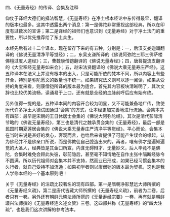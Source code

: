 四、《无量寿经》的传译、会集及注释

​        仰仗于译经大德们的择法智慧，《无量寿经》在净土根本经论中东传得最早，翻译的版本也最多。这其中透露出两个消息：第一是佛陀非常重视这部经典，所以在印度有过数次的宣讲；第二是译经的祖师们也意识到《无量寿经》对于净土法门的重要性，所以优先推荐给了东土众生。

​        本经先后有过十二个译本，现在留存下来的有五种，分别是：一，后汉支娄迦谶翻译的《佛说无量清净平等觉经》；二，东吴支谦所译的《佛说阿弥陀三耶三佛萨楼佛檀过度人道经》；三，曹魏康僧铠翻译的《佛说无量寿经》；四，唐菩提流支翻译的《大宝积经无量寿如来会》；五，赵宋法贤翻译的《佛说大乘无量寿庄严经》。这五种译本在法义上并没有根本的出入，只是可能所依的梵本不同，所以内容上有些开合，特别是弥陀愿文的数量也不统一。如果研究法义则可以逐一阅读，如果从受持的角度来看，则康僧铠所译的版本最为适合。首先其内容板块清晰明了，其次文辞也比较优美流畅，读诵易于上口，还有就是全经的血脉前呼后应有始有终。

​        另外值得一提的是，五种译本间的内容开合较为明显，又不可能兼备地广传，致使历代许多净土大德试图通过“会集”的方式，让本经更加完善地进行流通。会集本共有四部：最早是宋朝的王日休居士会集的《佛说大阿弥陀经》，其次是清代彭际清节略的《佛说无量寿经》，第三也是清代之魏承贯会集的《无量寿经》，最后一部是民国时期夏莲居会集的《佛说大乘无量寿庄严清净平等觉经》。平心而论，会集本在当时来说是甚好的发心，客观而言，也给后来者提供了可能产生误会的缘起，认为佛经并不是佛亲口所说，而是佛教徒自己臆造出来的。再者，唯有佛才是遍知遍觉的大圣人，经典皆是其金囗所宣，内含无碍辩才、无量妙义，后人毕竟不是佛陀，会集时难免会顾此失彼，彰前隐后，甚至毫不知情地在自作主张中隔断经脉令不圆满。所以历代祖师对会集本并不支持，然而业已形成，如果已经习惯会集本的久行者，就自己受持不加流通；如果初学者则以康僧铠的版本最为契机，这也是我人学修本经的一个基本原则吧！

​        关于《无量寿经》的注疏比较著名的现有四部。第一是隋朝净影慧远大师所撰的《无量寿经义疏》，第二是唐代吉藏大师所撰的《无量寿经义疏》，前者为二卷，后者只有一卷。另外还有朝鲜元晓法师所撰的《无量寿经宗要》一卷，再有就是朝鲜璟兴法师撰的《无量寿经连义述文赞》三卷。这四部并称《无量寿经》的“四大注疏”，也是我们这次讲解的参考法本。